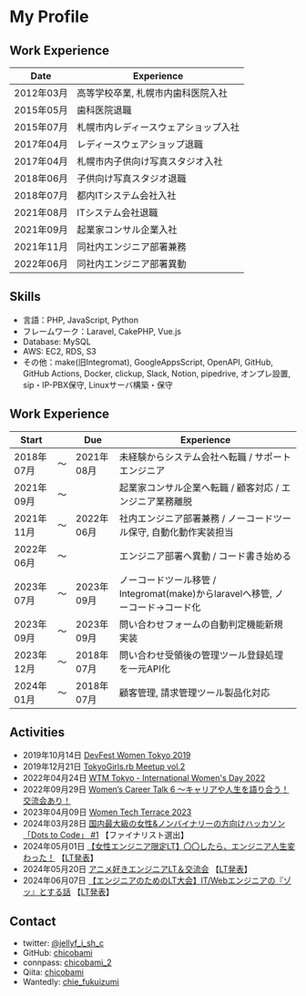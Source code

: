 # My Profile

## Work Experience
| Date       | Experience |
|------------|------------|
| 2012年03月 | 高等学校卒業, 札幌市内歯科医院入社 |
| 2015年05月 | 歯科医院退職 |
| 2015年07月 | 札幌市内レディースウェアショップ入社 |
| 2017年04月 | レディースウェアショップ退職 |
| 2017年04月 | 札幌市内子供向け写真スタジオ入社 |
| 2018年06月 | 子供向け写真スタジオ退職 |
| 2018年07月 | 都内ITシステム会社入社 |
| 2021年08月 | ITシステム会社退職 |
| 2021年09月 | 起業家コンサル企業入社 |
| 2021年11月 | 同社内エンジニア部署兼務 |
| 2022年06月 | 同社内エンジニア部署異動 |

## Skills
- 言語：PHP, JavaScript, Python
- フレームワーク：Laravel, CakePHP, Vue.js
- Database: MySQL
- AWS: EC2, RDS, S3
- その他：make(旧Integromat), GoogleAppsScript, OpenAPI, GitHub, GitHub Actions, Docker, clickup, Slack, Notion, pipedrive, オンプレ設置, sip・IP-PBX保守, Linuxサーバ構築・保守

## Work Experience
| Start      |            | Due        | Experience |
|------------|------------|------------|------------|
| 2018年07月 | 〜 | 2021年08月 | 未経験からシステム会社へ転職 / サポートエンジニア |
| 2021年09月 | 〜 |  | 起業家コンサル企業へ転職 / 顧客対応 / エンジニア業務離脱 |
| 2021年11月 | 〜 | 2022年06月 | 社内エンジニア部署兼務 / ノーコードツール保守, 自動化動作実装担当 |
| 2022年06月 | 〜 |  | エンジニア部署へ異動 / コード書き始める |
| 2023年07月 | 〜 | 2023年09月 | ノーコードツール移管 / Integromat(make)からlaravelへ移管, ノーコード→コード化 |
| 2023年09月 | 〜 | 2023年09月 | 問い合わせフォームの自動判定機能新規実装 |
| 2023年12月 | 〜 | 2018年07月 | 問い合わせ受領後の管理ツール登録処理を一元API化 |
| 2024年01月 | 〜 | 2018年07月 | 顧客管理, 請求管理ツール製品化対応 |

## Activities
- 2019年10月14日 [DevFest Women Tokyo 2019](https://devfestwomen2019.peatix.com/)
- 2019年12月21日 [TokyoGirls.rb Meetup vol.2](https://techplay.jp/event/759089)
- 2022年04月24日 [WTM Tokyo - International Women's Day 2022](https://wtm-tokyo.connpass.com/event/241705/)
- 2022年09月29日 [Women’s Career Talk 6 〜キャリアや人生を語り合う！交流会あり！](https://mercari.connpass.com/event/259549/)
- 2023年04月09日 [Women Tech Terrace 2023](https://cyberagent.connpass.com/event/276834/)
- 2024年03月28日 [国内最大級の女性&ノンバイナリーの方向けハッカソン「Dots to Code」 #1](https://dotstocode0329.peatix.com/) 【ファイナリスト選出】
- 2024年05月01日 [【女性エンジニア限定LT】〇〇したら、エンジニア人生変わった！](https://sister.connpass.com/event/315872/) 【[LT発表](https://www.docswell.com/s/chicobami/ZW1P6Y-2024-05-15-175002)】
- 2024年05月20日 [アニメ好きエンジニアLT＆交流会](https://aegis.connpass.com/event/316802/) 【[LT発表](https://www.docswell.com/s/chicobami/5M1MM2-2024-05-21-095343)】
- 2024年06月07日 [【エンジニアのためのLT大会】IT/Webエンジニアの『ゾッ』とする話](https://sister.connpass.com/event/319897/) 【[LT発表](https://www.docswell.com/s/chicobami/Z1JPNV-2024-06-11-125508)】

## Contact
- twitter: [@jellyf_i_sh_c](https://x.com/jellyf_i_sh_c)
- GitHub: [chicobami](https://github.com/chicobami)
- connpass: [chicobami_2](https://connpass.com/user/chicobami_2/)
- Qiita: [chicobami](https://qiita.com/chicobami)
- Wantedly: [chie_fukuizumi](https://www.wantedly.com/id/chie_fukuizumi)

